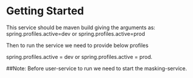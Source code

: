 # Getting Started

This service should be maven build giving the arguments as:
spring.profiles.active=dev
or
spring.profiles.active=prod

Then to run the service we need to provide below profiles

spring.profiles.active = dev
or
spring.profiles.active = prod.

##Note: Before user-service to run we need to start the masking-service.



